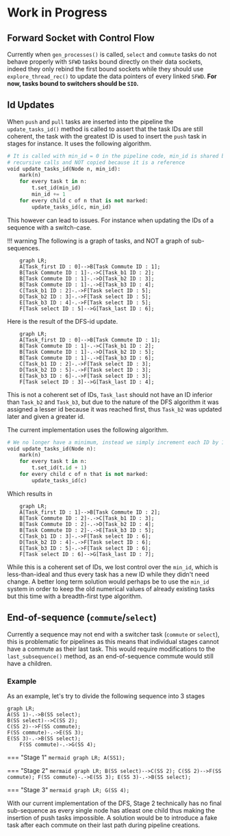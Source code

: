 # Work in Progress

## Forward Socket with Control Flow

Currently when `gen_processes()` is called, `select` and `commute` tasks do not 
behave properly with `SFWD` tasks bound directly on their data sockets, indeed 
they only rebind the first bound sockets while they should use 
`explore_thread_rec()` to update the data pointers of every linked `SFWD`. **For 
now, tasks bound to switchers should be `SIO`.**

## Id Updates

When `push` and `pull` tasks are inserted into the pipeline the 
`update_tasks_id()` method is called to assert that the task IDs are still 
coherent, the task with the greatest ID is used to insert the `push` task in 
stages for instance. It uses the following algorithm.

```python
# It is called with min_id = 0 in the pipeline code, min_id is shared between 
# recursive calls and NOT copied because it is a reference
void update_tasks_id(Node n, min_id):
    mark(n)
    for every task t in n:
        t.set_id(min_id)
        min_id += 1
    for every child c of n that is not marked:
        update_tasks_id(c, min_id)
```

This however can lead to issues. For instance when updating the IDs of a
sequence with a switch-case.

!!! warning
    The following is a graph of tasks, and NOT a graph of sub-sequences.

```mermaid
    graph LR;
    A[Task_first ID : 0]-->B[Task Commute ID : 1];
    B[Task Commute ID : 1]-.->C[Task_b1 ID : 2];
    B[Task Commute ID : 1]-.->D[Task_b2 ID : 3];
    B[Task Commute ID : 1]-.->E[Task_b3 ID : 4];
    C[Task_b1 ID : 2]-.->F[Task select ID : 5];
    D[Task_b2 ID : 3]-.->F[Task select ID : 5];
    E[Task_b3 ID : 4]-.->F[Task select ID : 5];
    F[Task select ID : 5]-->G[Task_last ID : 6];
```

Here is the result of the DFS-id update.

```mermaid
    graph LR;
    A[Task_first ID : 0]-->B[Task Commute ID : 1];
    B[Task Commute ID : 1]-.->C[Task_b1 ID : 2];
    B[Task Commute ID : 1]-.->D[Task_b2 ID : 5];
    B[Task Commute ID : 1]-.->E[Task_b3 ID : 6];
    C[Task_b1 ID : 2]-.->F[Task select ID : 3];
    D[Task_b2 ID : 5]-.->F[Task select ID : 3];
    E[Task_b3 ID : 6]-.->F[Task select ID : 3];
    F[Task select ID : 3]-->G[Task_last ID : 4];
```

This is not a coherent set of IDs, `Task_last` should not have an ID inferior
than `Task_b2` and `Task_b3`, but due to the nature of the DFS algorithm it was
assigned a lesser id because it was reached first, thus `Task_b2` was updated
later and given a greater id.

The current implementation uses the following algorithm.

```python
# We no longer have a minimum, instead we simply increment each ID by 1
void update_tasks_id(Node n):
    mark(n)
    for every task t in n:
        t.set_id(t.id + 1)
    for every child c of n that is not marked:
        update_tasks_id(c)
```

Which results in

```mermaid
    graph LR;
    A[Task_first ID : 1]-->B[Task Commute ID : 2];
    B[Task Commute ID : 2]-.->C[Task_b1 ID : 3];
    B[Task Commute ID : 2]-.->D[Task_b2 ID : 4];
    B[Task Commute ID : 2]-.->E[Task_b3 ID : 5];
    C[Task_b1 ID : 3]-.->F[Task select ID : 6];
    D[Task_b2 ID : 4]-.->F[Task select ID : 6];
    E[Task_b3 ID : 5]-.->F[Task select ID : 6];
    F[Task select ID : 6]-->G[Task_last ID : 7];
```

While this is a coherent set of IDs, we lost control over the `min_id`, which is
less-than-ideal and thus every task has a new ID while they didn't need change.
A better long term solution would perhaps be to use the `min_id` system in order
to keep the old numerical values of already existing tasks but this time with a
breadth-first type algorithm.

<a name="End-of-sequence"></a>
## End-of-sequence (`commute`/`select`)

Currently a sequence may not end with a switcher task (`commute` or `select`), 
this is problematic for pipelines as this means that individual stages cannot 
have a commute as their last task. This would require modifications to the 
`last_subsequence()` method, as an end-of-sequence commute would still have a 
children.

### Example

As an example, let's try to divide the following sequence into 3 stages

```mermaid
graph LR;
A(SS 1)-.->B(SS select);
B(SS select)-->C(SS 2);
C(SS 2)-->F(SS commute);
F(SS commute)-.->E(SS 3);
E(SS 3)-.->B(SS select);
    F(SS commute)-.->G(SS 4);
```

=== "Stage 1"
    ```mermaid
    graph LR;
    A(SS1);
    ```

=== "Stage 2"
    ```mermaid
    graph LR;
    B(SS select)-->C(SS 2);
    C(SS 2)-->F(SS commute);
    F(SS commute)-.->E(SS 3);
    E(SS 3)-.->B(SS select);
    ```

=== "Stage 3" 
    ```mermaid
    graph LR;
    G(SS 4);
    ```

With our current implementation of the DFS, Stage 2 technically has no final
sub-sequence as every single node has atleast one child thus making the 
insertion of push tasks impossible. A solution would be to introduce a fake task 
after each commute on their last path during pipeline creations.
